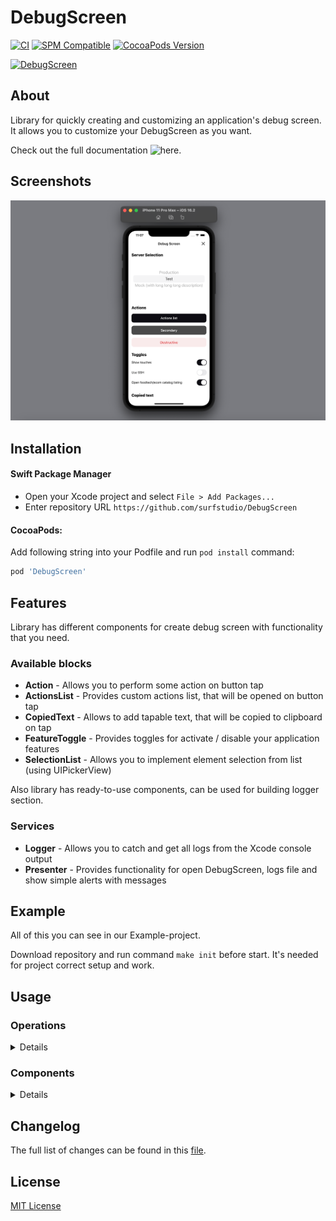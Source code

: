 # DebugScreen

[![CI](https://github.com/surfstudio/debug-screen-ios/actions/workflows/main.yml/badge.svg)](https://github.com/surfstudio/debug-screen-ios/actions/workflows/main.yml)
[![SPM Compatible](https://img.shields.io/badge/SPM-compatible-blue.svg)](https://github.com/apple/swift-package-manager)
[![CocoaPods Version](https://img.shields.io/cocoapods/v/DebugScreen.svg?style=flat)](https://cocoapods.org)

[![DebugScreen](https://i.ibb.co/PtrBh4f/Group-48095986.png)](https://github.com/surfstudio/debug-screen-ios)

## About

Library for quickly creating and customizing an application's debug screen. It allows you to customize your DebugScreen as you want.

Check out the full documentation ![here](https://surfstudio.github.io/debug-screen-ios/documentation/debugscreen/).

## Screenshots

![DebugScreenScreenshot](TechDocs/MainScreen_Demo.png)

## Installation

#### Swift Package Manager

- Open your Xcode project and select `File > Add Packages...`
- Enter repository URL `https://github.com/surfstudio/DebugScreen`

#### CocoaPods:

Add following string into your Podfile and run `pod install` command:

```ruby
pod 'DebugScreen'
```

## Features

Library has different components for create debug screen with functionality that you need.

### Available blocks

- **Action** - Allows you to perform some action on button tap
- **ActionsList** - Provides custom actions list, that will be opened on button tap
- **CopiedText** - Allows to add tapable text, that will be copied to clipboard on tap
- **FeatureToggle** - Provides toggles for activate / disable your application features
- **SelectionList** - Allows you to implement element selection from list (using UIPickerView)

Also library has ready-to-use components, can be used for building logger section.

### Services

- **Logger** - Allows you to catch and get all logs from the Xcode console output
- **Presenter** - Provides functionality for open DebugScreen, logs file and show simple alerts with messages 

## Example

All of this you can see in our Example-project. 

Download repository and run command `make init` before start. It's needed for project correct setup and work.

## Usage

### Operations

<details>
<summary>Details</summary>

#### Content configuration

<details>
<summary>Details</summary>

Components of DebugScreen are separated by sections. You can combine components of different types inside one section.

To configure DebugScreen section you'll need to follow next steps:
- add instances, that implements protocols of needed components (in other words, create models for your blocks)
- add instances, that implements `SectionBuilder` protocol. It has only one function `build() -> TableSection`, inside which you can configure section the way you want.

  **Every section need its own builder!**
- build sections and set them into DebugScreen `sections` property

Common way of content configuration may look like this:
 
```swift
func configureDebugScreen() {
    DebugScreenConfiguration.shared.logCatcherService.isActive = true
    configureDebugScreenSections()
}

func configureDebugScreenSections() {
    let serverSelectionSection = ServerSelectionSectionBuilder().build()
    let actionsSection = ActionsSectionBuilder().build()
    let togglesSection = TogglesSectionBuilder().build()
    let copiedTextSection = CopiedTextSectionBuilder().build()

    DebugScreenConfiguration.shared.sections = [serverSelectionSection,
                                                actionsSection,
                                                togglesSection,
                                                copiedTextSection]
}
```
Here we are implement builders for every needed section, build them and then add into sections array.

**Sections will be displayed on the screen in the same order as they are in the array!**  
  
</details>

#### Open Debug screen

<details>
<summary>Details</summary>

Debug screen can be opened two ways - programmatically or on device shake.

##### Programmatically

For programmatically opening you'll need to call next function:
```swift
DebugScreenPresenterService.shared.showDebugScreen()
```
##### On device shake

For open debug screen on device shake you'll need to activate this feature next way:
```swift
DebugScreenConfiguration.shared.isEnabledOnShake = true
```
By default this property is `false`.
</details>

#### Logging

<details>
<summary>Details</summary>
    
Library has a logger service. It allows you to duplicate informational messages and error messages that are displayed in the Xcode console into a file.

##### Enable / Disable logger
  
To enable the logger, run the following command:
```swift
DebugScreenConfiguration.shared.logCatcherService.isActive = true
```
To disable logger, set `isActive` property into `false`:
```swift
DebugScreenConfiguration.shared.logCatcherService.isActive = false
```

**By default logger is disabled!** 
  
##### Logging settings  
  
By default logger write info and error messages into file. But you can on / off any of this options.
  
To disable catching info messages, set `writeInfoMessages` property of `logCatcherService` into `false`:
```swift
DebugScreenConfiguration.shared.logCatcherService.writeInfoMessages = false
```
To disable catching error messages, set `writeErrorMessages` property of `logCatcherService` into `false`:
```swift
DebugScreenConfiguration.shared.logCatcherService.writeErrorMessages = false
```  

##### Manage logs
  
To open log file from any place of your app call `openLogFile()` function:
```swift
DebugScreenPresenterService.shared.openLogFile()
```
  
**Log file can be opened only when Debug Dashboard is active!**  
  
To get a list of logs in string form, you can use the function `logs()`:   
```swift
let logs = DebugScreenConfiguration.shared.logCatcherService.logs()
```

In order to clear the log file, you can call the function `clearLogFile`:
```swift
DebugScreenConfiguration.shared.logCatcherService.clearLogFile { [weak self] isSuccess in
    let message = isSuccess ?
        "Clear complete" :
        "Some problems with clear log file"
    DebugScreenPresenterService.shared.showAlert(with: message)
}
```

The only parameter of this function - closure `onClearComplete: ((Bool) -> Void)?` will be called after clear process end and returns true / false according to operation result. Default value of this parameter - nil.

At the moment, errors related to the setup of constraints are not written to the log file. The log file won't include messages containing the following keywords:
- LayoutConstraints
- UIViewAlertForUnsatisfiableConstraints

However, they will still be displayed in the Xcode console.
</details>

</details>

### Components

<details>
<summary>Details</summary>

#### Action

<details>
<summary>Details</summary>
    
Allows you to perform some action on button tap.

If you want to open custom screen on action buttop tap, your view controller must be inherited by `DebugScreenPresentableController`. Only this way it can be presented.
Library present custom screen on `overFullScreen` presentation style. For present some screen call function `showCustomScreen`:
```swift
let view = DestinationViewController()
DebugScreenPresenterService.shared.showCustomScreen(view)
```

**Custom screen can be presented only when Debug Dashboard is open!**

For using it you'll need to do next:
- create instance, that implements `Action` protocol (it will be model of your action)

```swift
import DebugScreen

final class DebugScreenAction: Action {

    // MARK: - Properties

    let title: String
    let style: ActionStyle
    let block: (() -> Void)?

    // MARK: - Initialization

    init(title: String, style: ActionStyle = .primary, block: (() -> Void)?) {
        self.title = title
        self.style = style
        self.block = block
    }

}
```
    - `title` - Text, that will be displayed on action button
    - `style` - Action style, that affects on the action button appearance (can be primary, secondary, destructive). Default value is `primary`.
    - `block` - Action block, that will be triggered on button tap

- create instance, that implements `Builder` protocol for needed section
- initialize actions models and add them into section with help `.action(model: Action)` block

```swift
import DebugScreen

final class ActionsSectionBuilder: SectionBuilder {

    // MARK: - Methods

    func build() -> TableSection {
        var blocks: [MainTableBlock] = []

        let defaultAction = getAction(style: .secondary)
        let destructiveAction = getAction(style: .destructive)
        let openScreenAction = getOpenScreenAction()

        blocks = [
            .action(model: defaultAction),
            .action(model: destructiveAction),
            .action(model: openScreenAction)
        ]

        return .init(title: L10n.Actions.header, blocks: blocks)
    }
  
    // MARK: - Private Methods
  
    private func getAction(style: ActionStyle) -> DebugScreenAction {
        let title = style == .secondary ? L10n.Actions.secondaryTitle : L10n.Actions.destructiveTitle
        let actionName = style == .secondary ? "Secondary" : "Destructive"

        let action: DebugScreenAction = .init(title: title, style: style) {
            debugPrint("✅ \(actionName) action complete")
        }

        return action
    }

    private func getOpenScreenAction() -> DebugScreenAction {
        let action: DebugScreenAction = .init(title: L10n.Actions.openScreenTitle) {
            let view = DestinationViewController()
            DebugScreenPresenterService.shared.showCustomScreen(view)
        }
        return action
    }

}
```
  
</details>

#### ActionList

<details>
<summary>Details</summary>
    
Provides custom action list, that will be opened on button tap. Actions inside list needs to conform `Action` protocol.

For using it you'll need to do next:
- create instance, that implements `ActionList` protocol (it will be model of your action list)

```swift
import DebugScreen

final class DebugScreenActionList: ActionList {

    // MARK: - Properties

    let title: String
    let message: String?
    let actions: [Action]

    // MARK: - Initialization

    init(title: String, message: String?, actions: [Action]) {
        self.title = title
        self.message = message
        self.actions = actions
    }

}
```
    - `title` - Text, that will be displayed on action button
    - `message` - Text, that will be displayer on top of action sheet
    - `actions` - Action sheet actions (cancel action added by default, don't need to implement it yourself)

- create instance, that implements `Builder` protocol for needed section
- initialize actions models and add them into section with help `.actionList(model: ActionList)` block

```swift
import DebugScreen

final class ActionsSectionBuilder: SectionBuilder {

    // MARK: - Methods

    func build() -> TableSection {
        var blocks: [MainTableBlock] = []

        let actionsList = configureActionsList()

        blocks = [
            .actionList(model: actionList)
        ]

        return .init(title: L10n.Actions.header, blocks: blocks)
    }
  
    // MARK: - Private Methods  
  
    private func configureActionList() -> DebugScreenActionList {
        let actions = getActionsListModels()
        let actionList: DebugScreenActionList = .init(title: L10n.ActionsList.title,
                                                      message: L10n.ActionsList.message,
                                                      actions: actions)

        return actionsList
    }

    private func getActionListModels() -> [Action] {
        let openScreenAction = getOpenScreenAction()

        let defaultAction: DebugScreenAction = .init(title: L10n.ActionList.defaultActionTitle) {
            debugPrint("✅ Default action complete")
        }

        let destructiveAction: DebugScreenAction = .init(title: L10n.Actions.destructiveTitle,
                                                         style: .destructive) {
            debugPrint("✅ Destructive action complete")
        }

        return [openScreenAction, defaultAction, destructiveAction]
    }

}
```
  
</details>

#### CopiedText

<details>
<summary>Details</summary>
    
Allows to add tapable text, that will be copied to clipboard on tap.

For using it you'll need to do next:
- create instance, that implements `CopiedText` protocol (it will be model of your copied text block)

```swift
import DebugScreen

final class CopiedTextItem: CopiedText {

    // MARK: - Properties

    let title: String
    let value: String

    // MARK: - Initialization

    init(title: String, value: String) {
        self.title = title
        self.value = value
    }

}
```
    - `title` - Description, that will be shown on screen
    - `value` - Useful value, that will be copied on cell select (for example, token or some key)

- create instance, that implements `Builder` protocol for needed section
- initialize actions models and add them into section with help `.copiedText(model: CopiedText)` block

```swift
import DebugScreen

final class CopiedTextSectionBuilder: SectionBuilder {

    // MARK: - Methods

    func build() -> TableSection {
        let textItems = getTextItems()
        let blocks = configureBlocks(with: textItems)

        return .init(title: L10n.CopiedText.header, blocks: blocks)
    }
    
    // MARK: - Private Methods
  
    private func getTextItems() -> [CopiedTextItem] {
        let items: [CopiedTextItem] = [
            .init(title: L10n.CopiedText.firstTextTitle, value: "kjdhgaieagf8yhfb8445u_SSH_key"),
            .init(title: L10n.CopiedText.secondTextTitle, value: "2283gghug4783g4h_Token"),
            .init(title: L10n.CopiedText.thirdTextTitle, value: "This is very important info")
        ]

        return items
    }

    private func configureBlocks(with items: [CopiedTextItem]) -> [MainTableBlock] {
        var blocks: [MainTableBlock] = []

        items.forEach { item in
            let block: MainTableBlock = .copiedText(model: item)
            blocks.append(block)
        }

        return blocks
    }

}
```
  
</details>

#### FeatureToggle

<details>
<summary>Details</summary>
    
Provides toggles for activate / disable your application features.

For using it you'll need to do next:
- create instance, that implements `FeatureToggle` protocol (it will be model of your feature toggle)

```swift
import DebugScreen
import Foundation

final class UserDefaultsFeatureToggle: FeatureToggle {

    // MARK: - Properties

    let title: String

    var isEnabled: Bool {
        get {
            return UserDefaults.standard.bool(forKey: key)
        }
        set {
            UserDefaults.standard.set(newValue, forKey: key)
        }

    }

    // MARK: - Private Properties

    private let key: String

    // MARK: - Initialization

    init(title: String, key: String) {
        self.title = title
        self.key = key
    }

}
```
    - `title` - Toggle's name, will be shown on screen
    - `isEnabled` - Toggle's status. You can add needed action inside `set` block, that will be triggered on `valueChanged` event

- create instance, that implements `Builder` protocol for needed section
- initialize actions models and add them into section with help `.toggle(model: FeatureToggle)` block

```swift
import DebugScreen

final class TogglesSectionBuilder: SectionBuilder {

    // MARK: - Methods

    func build() -> TableSection {
        let blocks = configureTogglesBlocks()

        return .init(title: L10n.FeatureToggles.header, blocks: blocks)
    }
  
    // MARK: - Private Methods
  
    private func configureTogglesBlocks() -> [MainTableBlock] {
        let showTouchesToggle: UserDefaultsFeatureToggle = .init(title: L10n.FeatureToggles.firstToggleTitle,
                                                                 key: UserDefaultsKeys.isNeedShowTouches)

        let needUseSSHToggle: UserDefaultsFeatureToggle = .init(title: L10n.FeatureToggles.secondToggleTitle,
                                                                key: UserDefaultsKeys.isNeedUseSSH)

        let needShowEcomCatalogToggle: UserDefaultsFeatureToggle = .init(title: L10n.FeatureToggles.thirdToggleTitle,
                                                                         key: UserDefaultsKeys.isNeedShowEcomCatalog)

        return [.toggle(model: showTouchesToggle),
                .toggle(model: needUseSSHToggle),
                .toggle(model: needShowEcomCatalogToggle)]
    }

}
```
  
</details>

#### SelectionList

<details>
<summary>Details</summary>
    
Allows you to implement element selection from list (using UIPickerView).

For using it you'll need to do next:
- create instance, that implements `SelectionListItem` protocol (it will be model of your selection list item)

```swift
import DebugScreen
import Foundation

final class ServersSelectionItem: SelectionListItem {

    // MARK: - Properties

    let name: String
    let value: Any?

    // MARK: - Initialization

    init(name: String, value: Any?) {
        self.name = name
        self.value = value
    }

}
```
    - `name` - Item's name, that will be displayed on selection list item
    - `value` - Items's value

- create instance, that implements `SelectionList` protocol (it will be model of your selection list)

```swift
import DebugScreen
import Foundation

final class ServersSelectionList: SelectionList {

    // MARK: - Properties

    let items: [SelectionListItem]
    var selectedItem: SelectionListItem?
    let onSelectAction: ((SelectionListItem) -> Void)?

    // MARK: - Initialization

    init(items: [SelectionListItem],
         selectedItem: SelectionListItem?,
         onSelectAction: ((SelectionListItem) -> Void)?) {
        self.items = items
        self.selectedItem = selectedItem
        self.onSelectAction = onSelectAction
    }

}
```
    - `items` - Items list
    - `selectedItem` - Current selected item
    - `onSelectAction` - Action, triggered on select item

- create instance, that implements `Builder` protocol for needed section
- initialize actions models and add them into section with help `.selectionList(model: SelectionList)` block

```swift
import DebugScreen
import Foundation

final class ServerSelectionSectionBuilder: SectionBuilder {

    // MARK: - Methods

    func build() -> TableSection {
        let blocks = configureSelectionList()

        return .init(title: L10n.ServerSelection.header, blocks: blocks)
    }
  
    // MARK: - Private Methods
  
    private func configureSelectionList() -> [MainTableBlock] {

        let selectedServerUrl = UserDefaultsService().serverUrl
        var selectedItem: SelectionListItem?

        let items: [ServersSelectionItem] = [
            .init(name: L10n.ServerSelection.firstServerTitle, value: "https://surf.ru/address/prod"),
            .init(name: L10n.ServerSelection.secondServerTitle, value: "https://surf.ru/address/test"),
            .init(name: L10n.ServerSelection.thirdServerTitle, value: "https://surf.ru/address/stage")
        ]

        items.forEach { item in
            if
                let itemUrl = item.value as? String,
                itemUrl == selectedServerUrl
            {
                selectedItem = item
                return
            }
        }

        let selectionList = ServersSelectionList(items: items, selectedItem: selectedItem) { item in
            guard let url = item.value as? String else {
                return
            }

            UserDefaultsService().serverUrl = url
            debugPrint("✅ \(item.name) server selected")
        }

        return [.selectionList(model: selectionList)]
    }

}
```
  
</details>

#### Logger section

<details>
<summary>Details</summary>
    
Library has some ready-to-use components for build logger section:
- **loggerActivationToggle** - Toggle, that activate / deactive logger
- **enableLogInfoToggle** - Toggle, that activate / deactivate writing info logs to file
- **enableLogErrorsToggle** - Toggle, that activate / deactivate writing errors logs to file
- **logFileActionsList** - Button, that will open log file actions list
- **logFileOpenAction** - Button, that open log file
- **logFileClearAction** - Button, that clear log file  
  
All you need is to call `logger` function of `TableSection` type and choose all components, that you want to use. Then you can add builded section into full sections list.
  
For example:

```swift
func configureDebugScreenSections() {
    let serverSelectionSection = ServerSelectionSectionBuilder().build()
    let actionsSection = ActionsSectionBuilder().build()
    let togglesSection = TogglesSectionBuilder().build()
    let copiedTextSection = CopiedTextSectionBuilder().build()

    let loggerSection = TableSection.logger(with: [.loggerActivationToggle,
                                                   .enableLogInfoToggle,
                                                   .enableLogErrorsToggle,
                                                   .logFileActionsList,
                                                   .logFileOpenAction,
                                                   .logFileClearAction])

    DebugScreenConfiguration.shared.sections = [serverSelectionSection,
                                                actionsSection,
                                                togglesSection,
                                                copiedTextSection,
                                                loggerSection]
}
```
Also you can build logger section manually like other sections by implementing `SectionBuilder` protocol.
  
</details>

</details>

## Changelog

The full list of changes can be found in this [file](./Changelog.md).

## License

[MIT License](./LICENSE)
